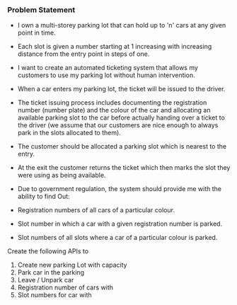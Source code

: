 ### Problem Statement

- I own a multi-storey parking lot that can hold up to 'n' cars at any given point in time.

- Each slot is given a number starting at 1 increasing with increasing distance from the entry point in steps of one.

- I want to create an automated ticketing system that allows my customers to use my parking lot without human intervention.

- When a car
enters my parking lot, the ticket will be issued to the driver. 

- The ticket issuing process includes documenting the registration number (number plate) and the colour of the car
and allocating an available parking slot to the car before actually handing over a ticket
to the driver (we assume that our customers are nice enough to always park in the slots
allocated to them).

- The customer should be allocated a parking slot which is nearest to the entry. 

- At the exit the customer returns the ticket which then marks the slot they were
using as being available. 


- Due to government regulation, the system should provide me
with the ability to find Out:
- Registration numbers of all cars of a particular colour.
- Slot number in which a car with a given registration number is parked.
- Slot numbers of all slots where a car of a particular colour is parked.

Create the following APIs to
1. Create new parking Lot with capacity
2. Park car in the parking
3. Leave / Unpark car
4. Registration number of cars with <colour>
5. Slot numbers for car with <colour>